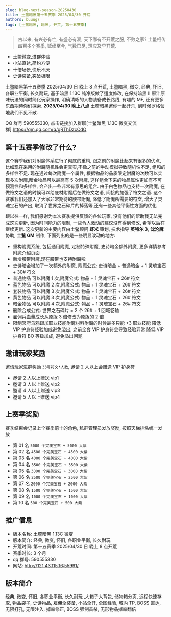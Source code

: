 ```yaml
---
slug: blog-next-season-20250430
title: 土鳖暗黑第十五赛季 2025/04/30 开荒
authors: buuug7
tags: [土鳖暗黑, 暗黑, 开荒, 第十五赛季]
---
```


> 古以来, 有兴必有亡, 有盛必有衰, 天下哪有不开荒之服, 不败之家? 土鳖相传四百多个赛季, 延续至今, 气数已尽, 理应及早开荒.

- 土鳖微变,进群体验
- 小站直达,简约方便
- 十倍场景,快乐不厌
- 史诗装备,突破极限

土鳖暗黑第十五赛季 2025/04/30 日 晚上 8 点开荒, 土鳖暗黑, 微变, 经典, 怀旧, 各职业平衡, 长久耐玩, 基于暗黑 1.13C 纯净版做了适度修改, 在保持暗黑 II 原汁原味玩法的同时简化玩家操作, 明确清晰的人物装备成长路线, 有趣的 MF, 还有更多东西期待你们探索. **2025/04/30 晚上八点** 土鳖暗黑邀你一起开荒, 到时候罗格营地我们不见不散.

QQ 群号 590555330, 点击链接加入群聊[土鳖暗黑 1.13C 微变交流群]:https://qm.qq.com/q/gRThDzcCdO

## 第十五赛季修改了什么?

这个赛季我们对附魔体系进行了彻底的重构, 跟之前的附魔比起来有很多的优点, 比如现在采用的附魔随机性会更真实,不像之前的手动模拟导致随机性不足, 组和的多样性不足. 现在通过每次附魔一个属性, 根据物品的品质限定附魔的次数可以实现多次附魔,暗金物品可以最高有 5 次附魔, 这样组合下来的物品属性更加有不可预测性和多样性, 会产出一些非常有意思的组合. 由于白色物品也支持一次附魔, 在做符文之语的时候可以给底材附魔后在做符文之语, 间接的加强了符文之语. 这个赛季我们还加入了大家非常期待的腰带附魔, 降低了附魔所需要的符文, 增大了灵魂宝石的产出, 取消了世界之石碎片的掉落等,还有一些其他平衡性方面的优化

跟以往一样, 我们感谢为本次赛季提供反馈的各位玩家, 没有他们的帮助我无法完成这次更新, 因为时间能力的限制, 一些令人激动的建议没有得到修改, 希望以后在继续更新. 这次更新的主要内容由土鳖顾问 **虾米** 策划, 技术指导 **英特尔 3**, **沈沦魔** 协助, **土鳖 GM** 制作, 下面列出的是一些明显改动的地方:

- 重构附魔系统, 包括通用附魔, 定制特殊附魔, 史诗暗金额外附魔, 更多详情参考附魔介绍页面
- 新增腰带附魔,现在腰带也支持附魔啦
- 史诗暗金增加了一次额外的附魔, 附魔公式: 史诗暗金 + 普通暗金 + 1 灵魂宝石 + 30# 符文
- 普通物品 可以附魔 1 次,附魔公式: 物品 + 1 灵魂宝石 + 26# 符文
- 蓝色物品 可以附魔 2 次,附魔公式: 物品 + 1 灵魂宝石 + 26# 符文
- 套装物品 可以附魔 3 次,附魔公式: 物品 + 1 灵魂宝石 + 26# 符文
- 黄色物品 可以附魔 3 次,附魔公式: 物品 + 1 灵魂宝石 + 26# 符文
- 暗金物品 可以附魔 4 次,附魔公式: 物品 + 1 灵魂宝石 + 26# 符文
- 删除合成公式: 世界之石碎片 = 2 个 26# + 1 回城卷轴
- 雇佣兵血量成长从原版 3 倍修改为原版的 2 倍
- 限制冥府乌鸦跟加职业技能附魔材料附魔的时候最多只能 +3 职业技能
  降低 VIP 护身符经验加成避免溢出, 之前全套 VIP 护身符会导致经验异常
  降低 VIP 护身符 BO 等级加成, 避免溢出问题

## 邀请玩家奖励

邀请玩家进群奖励 `33号符文*人数`, 邀请 2 人以上会赠送 VIP 护身符

- 邀请 2 人以上赠送 vip1
- 邀请 3 人以上赠送 vip2
- 邀请 4 人以上赠送 vip3
- 邀请 5 人以上赠送 vip4

## 上赛季奖励

赛季结束会记录上个赛季前十的角色, 私群管理员发放奖励, 按照天梯排名统一发放

- 第 01 名 `5000 个完美宝石 + 5000 大紫`
- 第 02 名 `4500 个完美宝石 + 4500 大紫`
- 第 03 名 `4000 个完美宝石 + 4000 大紫`
- 第 04 名 `3500 个完美宝石 + 3500 大紫`
- 第 05 名 `3000 个完美宝石 + 3000 大紫`
- 第 06 名 `2500 个完美宝石 + 2500 大紫`
- 第 07 名 `2000 个完美宝石 + 2000 大紫`
- 第 08 名 `1500 个完美宝石 + 1500 大紫`
- 第 09 名 `1000 个完美宝石 + 1000 大紫`
- 第 10 名 `500 个完美宝石 + 500 大紫`

## 推广信息

- 版本名称: 土鳖暗黑 1.13C 微变
- 版本简介: 经典, 微变, 怀旧, 各职业平衡, 长久耐玩
- 开荒时间: 第十五赛季 2025/04/30 日 晚上 8 点开荒
- 赛季时长: 3 个月
- qq 群号: 590555330
- 网站: http://121.43.115.16:55991/

## 版本简介

经典, 微变, 怀旧, 各职业平衡, 长久耐玩 ,大箱子大背包, 储物箱分页, 远程快速存取, 物品袋子, 史诗物品, 雇佣全装备, 小站全开, 全图经验, 城内 TP, BOSS 直达, 无限打孔, 无限注入, 掉率修正, BOSS 强制首杀, 无形物品掉率翻倍

